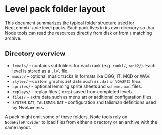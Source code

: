 # Level pack folder layout

This document summarizes the typical folder structure used for NeoLemmix-style level packs. Each pack lives in its own directory so that Node tools can read the resources directly from disk or from a matching archive.

## Directory overview

- `levels/` – contains subfolders for each rank (e.g. `rank1/`, `rank2/`). Each level is stored as a `.lvl` file.
- `music/` – optional music tracks in formats like OGG, IT, MOD or WAV.
- `styles/` – custom graphic set data such as `.dat` or `VGASPEC` files.
- `sprites/` – optional lemming sprite sheets and `scheme.nxmi` files.
- `replays/` – replay files (`.nxrp`) saved from completed levels.
- `files/` – extra data such as menu art or additional configuration files.
- `SYSTEM.DAT`, `TALISMAN.DAT` – configuration and talisman definitions used by NeoLemmix.

A pack might omit some of these folders. Node tools rely on `NodeFileProvider` to load files from either a directory or an archive with the same layout.
